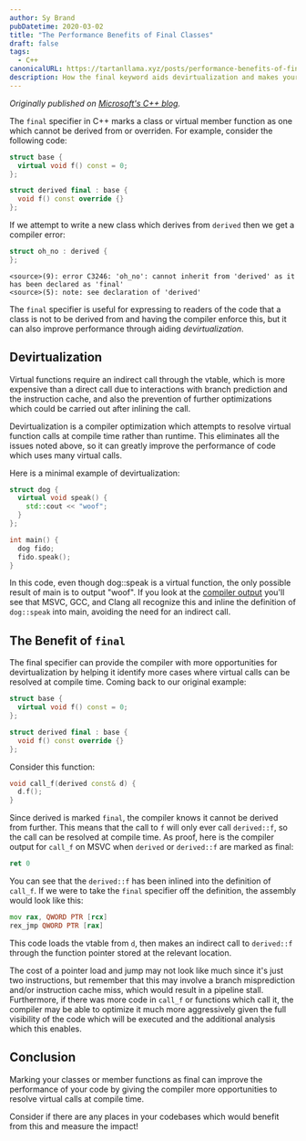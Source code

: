 ```yaml
---
author: Sy Brand
pubDatetime: 2020-03-02
title: "The Performance Benefits of Final Classes"
draft: false
tags:
  - C++
canonicalURL: https://tartanllama.xyz/posts/performance-benefits-of-final-classes
description: How the final keyword aids devirtualization and makes your code faster
---
```


_Originally published on [Microsoft's C++ blog](https://devblogs.microsoft.com/cppblog/cpp23-deducing-this/)._

The `final` specifier in C++ marks a class or virtual member function as one which cannot be derived from or overriden. For example, consider the following code:

```cpp
struct base {
  virtual void f() const = 0;
};

struct derived final : base {
  void f() const override {}
};
```

If we attempt to write a new class which derives from `derived` then we get a compiler error:

```cpp
struct oh_no : derived {
};
```

```
<source>(9): error C3246: 'oh_no': cannot inherit from 'derived' as it has been declared as 'final'
<source>(5): note: see declaration of 'derived'
```

The `final` specifier is useful for expressing to readers of the code that a class is not to be derived from and having the compiler enforce this, but it can also improve performance through aiding _devirtualization_.

## Devirtualization

Virtual functions require an indirect call through the vtable, which is more expensive than a direct call due to interactions with branch prediction and the instruction cache, and also the prevention of further optimizations which could be carried out after inlining the call.

Devirtualization is a compiler optimization which attempts to resolve virtual function calls at compile time rather than runtime. This eliminates all the issues noted above, so it can greatly improve the performance of code which uses many virtual calls.

Here is a minimal example of devirtualization:

```cpp
struct dog {
  virtual void speak() {
    std::cout << "woof";
  }
};

int main() {
  dog fido;
  fido.speak();
}
```

In this code, even though dog::speak is a virtual function, the only possible result of main is to output "woof". If you look at the [compiler output](https://godbolt.org/z/_ZJqvN) you'll see that MSVC, GCC, and Clang all recognize this and inline the definition of `dog::speak` into main, avoiding the need for an indirect call.

## The Benefit of `final`

The final specifier can provide the compiler with more opportunities for devirtualization by helping it identify more cases where virtual calls can be resolved at compile time. Coming back to our original example:

```cpp
struct base {
  virtual void f() const = 0;
};

struct derived final : base {
  void f() const override {}
};
```

Consider this function:

```cpp
void call_f(derived const& d) {
  d.f();
}
```

Since derived is marked `final`, the compiler knows it cannot be derived from further. This means that the call to `f` will only ever call `derived::f`, so the call can be resolved at compile time. As proof, here is the compiler output for `call_f` on MSVC when `derived` or `derived::f` are marked as final:

```asm
ret 0
```

You can see that the `derived::f` has been inlined into the definition of `call_f`. If we were to take the `final` specifier off the definition, the assembly would look like this:

```asm
mov rax, QWORD PTR [rcx]
rex_jmp QWORD PTR [rax]
```

This code loads the vtable from `d`, then makes an indirect call to `derived::f` through the function pointer stored at the relevant location.

The cost of a pointer load and jump may not look like much since it's just two instructions, but remember that this may involve a branch misprediction and/or instruction cache miss, which would result in a pipeline stall. Furthermore, if there was more code in `call_f` or functions which call it, the compiler may be able to optimize it much more aggressively given the full visibility of the code which will be executed and the additional analysis which this enables.

## Conclusion

Marking your classes or member functions as final can improve the performance of your code by giving the compiler more opportunities to resolve virtual calls at compile time.

Consider if there are any places in your codebases which would benefit from this and measure the impact!
